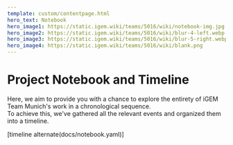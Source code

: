 ```yaml
---
template: custom/contentpage.html
hero_text: Notebook
hero_image1: https://static.igem.wiki/teams/5016/wiki/notebook-img.jpg
hero_image2: https://static.igem.wiki/teams/5016/wiki/blur-4-left.webp
hero_image3: https://static.igem.wiki/teams/5016/wiki/blur-5-right.webp
hero_image4: https://static.igem.wiki/teams/5016/wiki/blank.png
---
```


# Project Notebook and Timeline

Here, we aim to provide you with a chance to explore the entirety of iGEM Team Munich's work in a chronological sequence.\
To achieve this, we've gathered all the relevant events and organized them into a timeline.


[timeline alternate(docs/notebook.yaml)]